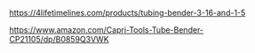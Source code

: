https://4lifetimelines.com/products/tubing-bender-3-16-and-1-5

https://www.amazon.com/Capri-Tools-Tube-Bender-CP21105/dp/B0859Q3VWK
